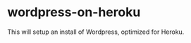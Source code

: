 wordpress-on-heroku
===================

This will setup an install of Wordpress, optimized for Heroku.
